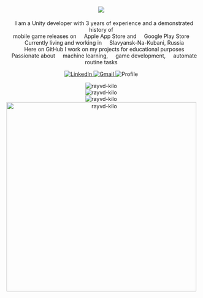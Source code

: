 <h1 align="center">
    <img src="https://readme-typing-svg.herokuapp.com?font=Verdana&weight=600&size=30&pause=1000&color=F7F7F7&center=true&vCenter=true&width=600&height=50&&repeat=false&lines=Hi+%F0%9F%91%8B+I'm+Kuznichenko+Stanislav;"/>
</h1>

<!-- Description -->
<p align="center">
   <img src="https://cdn-icons-png.flaticon.com/512/5969/5969294.png" width="12"/> I am a Unity developer with 3 years of experience and a demonstrated history of <br> mobile game releases on <img src="https://cdn-icons-png.flaticon.com/512/5977/5977575.png" width="12"/> Apple App Store and <img src="https://cdn-icons-png.flaticon.com/512/6124/6124997.png" width="12"/> Google Play Store
   <br><img src="https://cdn-icons-png.flaticon.com/512/609/609803.png" width="12"/> Currently living and working in <img src="https://cdn.icon-icons.com/icons2/97/PNG/256/russia_flags_flag_17058.png" width="12"/> Slavyansk-Na-Kubani, Russia
   <br><img src="https://cdn-icons-png.flaticon.com/512/560/560216.png" width="12"/> Here on GitHub I work on my projects for educational purposes
   <br><img src="https://cdn-icons-png.flaticon.com/512/7172/7172786.png" width="12"/> Passionate about <img src="https://cdn.icon-icons.com/icons2/1479/PNG/512/2890580-artificialintelligence9_101980.png" width="12"> machine learning, <img src="https://cdn.icon-icons.com/icons2/196/PNG/128/gamecontroller_23721.png" width="12"> game development, <img src="https://cdn.icon-icons.com/icons2/1381/PNG/512/applicationsdevelopment_94704.png" width="12"> automate routine tasks
</p>

<!-- Badges -->
<p align="center">
   <a href="https://www.linkedin.com/in/станислав-кузниченко-437889260/" target="_blank">
      <img alt="LinkedIn" src="https://img.shields.io/badge/-LinkedIn-0084b1?style=flat&logo=linkedin&logoColor=white" />
   </a>
   <a href="mailto:rayvdkilo@gmail.com" target="_blank">
      <img alt="Gmail" src="https://img.shields.io/badge/-Gmail-dd4b39?style=flat&logo=gmail&logoColor=white" />
   </a>
   <img alt="Profile" src="https://komarev.com/ghpvc/?username=rayvd-kilo&label=Profile%20views&color=178600&style=flat" />
</p>

<!-- GitHub stats -->
<p align="center">
   <img src="https://github-readme-stats-git-masterrstaa-rickstaa.vercel.app/api?username=rayvd-kilo&locale=en&theme=nord&count_private=true&show_icons=true&hide=contribs,issues&card_width=495" alt="rayvd-kilo" />
   <br><img src="https://github-readme-stats-git-masterrstaa-rickstaa.vercel.app/api/top-langs?username=rayvd-kilo&locale=en&theme=nord&layout=compact&card_width=495" alt="rayvd-kilo" />
   <br><img src="https://github-readme-streak-stats.herokuapp.com/?user=rayvd-kilo&theme=nord&count_private=true&no-bg=true&no-frame=true" alt="rayvd-kilo" />
   <br><img width="495pt" src="https://github-profile-trophy.vercel.app/?username=rayvd-kilo&theme=nord&margin-w=7&title=Commits,Followers,Repositories,Stars,PullRequest&column=5" alt="rayvd-kilo" />
</p>

